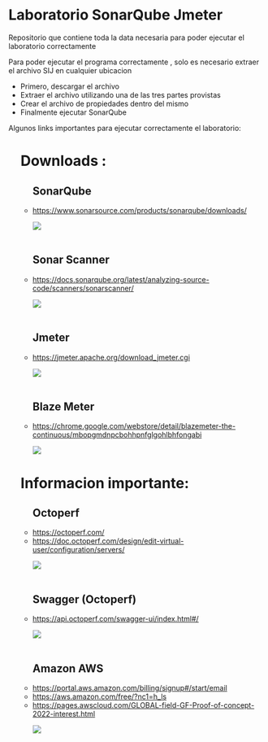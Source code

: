 <!DOCTYPE html>
<html>
<body>
	<h1>Laboratorio SonarQube Jmeter</h1>
	<p>Repositorio que contiene toda la data necesaria para poder ejecutar el laboratorio correctamente</p>
	<p>Para poder ejecutar el programa correctamente , solo es necesario extraer el archivo SIJ en cualquier ubicacion</p>
	<ul>
		<li>Primero, descargar el archivo</li>
		<li>Extraer el archivo utilizando una de las tres partes provistas</li>
		<li>Crear el archivo de propiedades dentro del mismo</li>
		<li>Finalmente ejecutar SonarQube</li>
	</ul>
	<p>Algunos links importantes para ejecutar correctamente el laboratorio:</p>
	<ul>
		<h1>Downloads :</h1>
		<p></p>
		<ul>
			<h2>SonarQube</h2>
			<li><a href="https://www.sonarsource.com/products/sonarqube/downloads/">https://www.sonarsource.com/products/sonarqube/downloads/</a></li>
			<p></p>
			<img class="img-sonarqube" src="https://user-images.githubusercontent.com/52389293/235004196-12049665-61c2-4066-a10d-6cc7a84f18d1.jpg">
			<br></br>
			<h2>Sonar Scanner</h2>
			<li><a href="https://docs.sonarqube.org/latest/analyzing-source-code/scanners/sonarscanner/">https://docs.sonarqube.org/latest/analyzing-source-code/scanners/sonarscanner/</a></li>
			<p></p>
			<img class="img-visual" src="https://user-images.githubusercontent.com/52389293/235003823-a3a7afdc-7716-4f90-a222-35a00f370b4d.jpg">
			<br></br>
			<h2>Jmeter</h2>
			<li><a href="https://jmeter.apache.org/download_jmeter.cgi">https://jmeter.apache.org/download_jmeter.cgi</a></li>
			<p></p>
			<img class="img-visual" src="https://user-images.githubusercontent.com/52389293/235278507-4e4e4f12-20df-4430-af6a-ff10cbc82943.png">
			<br></br>
			<h2>Blaze Meter</h2>
			<li><a href="https://chrome.google.com/webstore/detail/blazemeter-the-continuous/mbopgmdnpcbohhpnfglgohlbhfongabi">https://chrome.google.com/webstore/detail/blazemeter-the-continuous/mbopgmdnpcbohhpnfglgohlbhfongabi</a></li>
			<p></p>
			<img class="img-visual" src="https://user-images.githubusercontent.com/52389293/235278692-94201857-8ce6-40a3-a383-07d36a806d8f.png">
		</ul>
		<p></p>
		<h1>Informacion importante:</h1>
		<p></p>
		<ul>
			<h2>Octoperf</h2>
			<li><a href="https://octoperf.com/">https://octoperf.com/</a></li>
			<li><a href="https://doc.octoperf.com/design/edit-virtual-user/configuration/servers/">https://doc.octoperf.com/design/edit-virtual-user/configuration/servers/</a></li>
			<p></p>
			<img class="img-npm" src="https://user-images.githubusercontent.com/52389293/235278896-980cfd47-36b3-4d34-b3c9-f65c1f3bc685.png">
			<br></br>
			<h2>Swagger (Octoperf)</h2>
			<li><a href="https://api.octoperf.com/swagger-ui/index.html#/">https://api.octoperf.com/swagger-ui/index.html#/</a></li>
			<p></p>
			<img class="img-swagger" src="https://user-images.githubusercontent.com/52389293/228717246-9dd1030c-a0e5-4d2d-b27d-37addb579293.png">
			<br></br>
			<h2>Amazon AWS</h2>
			<li><a href="https://portal.aws.amazon.com/billing/signup#/start/email">https://portal.aws.amazon.com/billing/signup#/start/email</a></li>
			<li><a href="https://aws.amazon.com/free/?nc1=h_ls">https://aws.amazon.com/free/?nc1=h_ls</a></li>
			<li><a href="https://pages.awscloud.com/GLOBAL-field-GF-Proof-of-concept-2022-interest.html">https://pages.awscloud.com/GLOBAL-field-GF-Proof-of-concept-2022-interest.html</a></li>
			<p></p>
			<img class="img-swagger" src="https://user-images.githubusercontent.com/52389293/235279413-84387efa-3fc2-47a0-aff7-8b53b9a98372.png">
		</ul>
	</ul>
</body>
</html>


